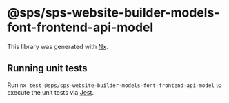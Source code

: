 # @sps/sps-website-builder-models-font-frontend-api-model

This library was generated with [Nx](https://nx.dev).

## Running unit tests

Run `nx test @sps/sps-website-builder-models-font-frontend-api-model` to execute the unit tests via [Jest](https://jestjs.io).
